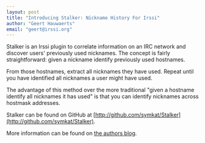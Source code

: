 ```yaml
---
layout: post
title: "Introducing Stalker: Nickname History For Irssi"
author: "Geert Hauwaerts"
email: "geert@irssi.org"
---
```


Stalker is an Irssi plugin to correlate information on an IRC network and
discover users' previously used nicknames. The concept is fairly
straightforward: given a nickname identify previously used hostnames.

From those hostnames, extract all nicknames they have used. Repeat until you
have identified all nicknames a user might have used.

The advantage of this method over the more traditional "given a hostname
identify all nicknames it has used" is that you can identify nicknames across
hostmask addresses.

Stalker can be found on GitHub at
[http://github.com/symkat/Stalker](http://github.com/symkat/Stalker).

More information can be found on [the authors
blog](http://symkat.com/132/introducing-stalker-nickname-history-for-irssi/).

